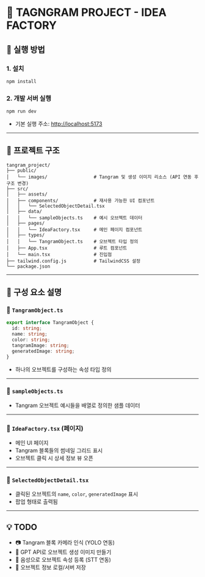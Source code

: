 # 📘 TAGNGRAM PROJECT - IDEA FACTORY

## 🚀 실행 방법

### 1. 설치

```bash
npm install
```

### 2. 개발 서버 실행

```bash
npm run dev
```

* 기본 실행 주소: [http://localhost:5173](http://localhost:5173)

---

## 📁 프로젝트 구조

```
tangram_project/
├── public/
│   └── images/                 # Tangram 및 생성 이미지 리소스 (API 연동 후 구조 변경)
├── src/
│   ├── assets/                 
│   ├── components/             # 재사용 가능한 UI 컴포넌트
│   │   └── SelectedObjectDetail.tsx
│   ├── data/                   
│   │   └── sampleObjects.ts    # 예시 오브젝트 데이터
│   ├── pages/
│   │   └── IdeaFactory.tsx     # 메인 페이지 컴포넌트
│   ├── types/
│   │   └── TangramObject.ts    # 오브젝트 타입 정의
│   ├── App.tsx                 # 루트 컴포넌트
│   └── main.tsx                # 진입점
├── tailwind.config.js          # TailwindCSS 설정
└── package.json
```

---

## 🧱 구성 요소 설명

### 📄 `TangramObject.ts`

```ts
export interface TangramObject {
  id: string;
  name: string;
  color: string;
  tangramImage: string;
  generatedImage: string;
}
```

* 하나의 오브젝트를 구성하는 속성 타입 정의

---

### 💠 `sampleObjects.ts`

* Tangram 오브젝트 예시들을 배열로 정의한 샘플 데이터

---

### 🧩 `IdeaFactory.tsx` (페이지)

* 메인 UI 페이지
* Tangram 블록들의 썸네일 그리드 표시
* 오브젝트 클릭 시 상세 정보 뷰 오픈

---

### 🧾 `SelectedObjectDetail.tsx`

* 클릭된 오브젝트의 `name`, `color`, `generatedImage` 표시
* 팝업 형태로 출력됨

---

## 💡 TODO

* 📷 Tangram 블록 카메라 인식 (YOLO 연동)
* 🧠 GPT API로 오브젝트 생성 이미지 만들기
* 🎤 음성으로 오브젝트 속성 등록 (STT 연동)
* 💾 오브젝트 정보 로컬/서버 저장
